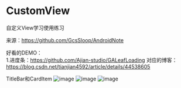 # CustomView
自定义View学习使用练习  
  
  
来源：https://github.com/GcsSloop/AndroidNote  

好看的DEMO：  
1.进度条：https://github.com/Ajian-studio/GALeafLoading  对应的博客：https://blog.csdn.net/tianjian4592/article/details/44538605

TitleBar和CardItem
![image](https://user-images.githubusercontent.com/58496726/150964533-2cebe565-96ed-4812-9875-0b3ef994e0eb.png)
![image](https://user-images.githubusercontent.com/58496726/151106572-50e60cb7-975a-4d69-8f6e-905851011992.png)
![image](https://user-images.githubusercontent.com/58496726/151106592-df904ce0-ead3-4c52-a852-750eb1edd68d.png)

